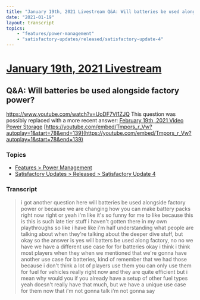 ```yaml
---
title: "January 19th, 2021 Livestream Q&A: Will batteries be used alongside factory power?"
date: "2021-01-19"
layout: transcript
topics:
    - "features/power-management"
    - "satisfactory-updates/released/satisfactory-update-4"
---
```

# [January 19th, 2021 Livestream](../2021-01-19.md)
## Q&A: Will batteries be used alongside factory power?
https://www.youtube.com/watch?v=UoDF7Vl1ZJQ
This question was possibly replaced with a more recent answer: [February 19th, 2021 Video Power Storage](./yt-Tmpors_r_Vw,78.078,138.50503333333333.md) [https://youtube.com/embed/Tmpors_r_Vw?autoplay=1&start=78&end=139](https://youtube.com/embed/Tmpors_r_Vw?autoplay=1&start=78&end=139)


### Topics
* [Features > Power Management](../topics/features/power-management.md)
* [Satisfactory Updates > Released > Satisfactory Update 4](../topics/satisfactory-updates/released/satisfactory-update-4.md)

### Transcript

> i got another question here will batteries be used alongside factory power or because we are changing how you can make battery packs right now right or yeah i'm like it's so funny for me to like because this is this is such late tier stuff i haven't gotten there in my own playthroughs so like i have like i'm half understanding what people are talking about when they're talking about the deeper dive stuff, but okay so the answer is yes will batters be used along factory, no no we have we have a different use case for for batteries okay i think i think most players when they when we mentioned that we're gonna have another use case for batteries, kind of remember that we had those because i don't think a lot of players use them you can only use them for fuel for vehicles really right now and they are quite efficient but i mean why would you if you already have a setup of other fuel types yeah doesn't really have that much, but we have a unique use case for them now that i'm not gonna talk i'm not gonna say
